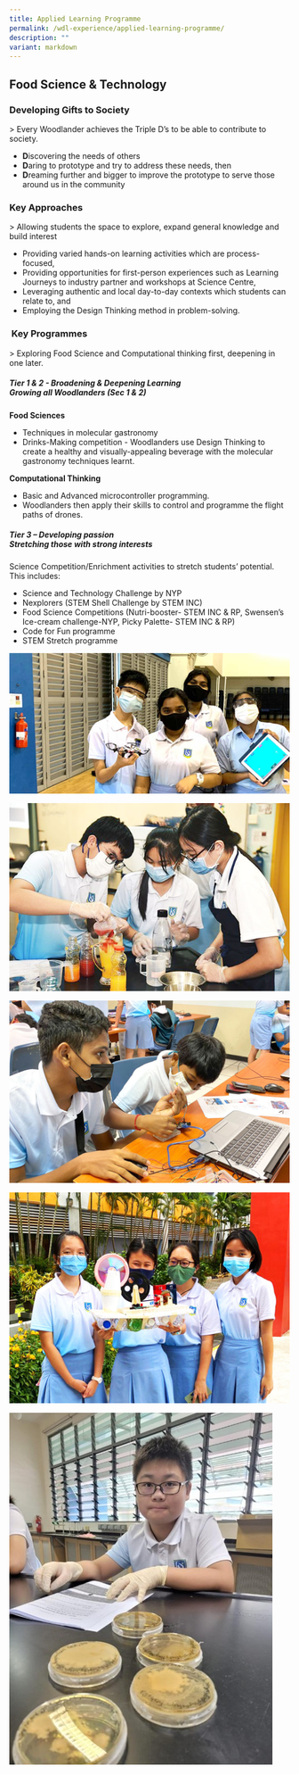 ```yaml
---
title: Applied Learning Programme
permalink: /wdl-experience/applied-learning-programme/
description: ""
variant: markdown
---
```

## Food Science &amp; Technology
### Developing Gifts to Society
&gt; Every Woodlander achieves the Triple D’s to be able to contribute to society.

* **D**iscovering the needs of others
* **D**aring to prototype and try to address these needs, then
* **D**reaming further and bigger to improve the prototype to serve those around us in the community

### Key Approaches

&gt; Allowing students the space to explore, expand general knowledge and build interest

*   Providing varied hands-on learning activities which are process-focused,
*  Providing opportunities for first-person experiences such as Learning Journeys to industry partner and workshops at Science Centre,
*   Leveraging authentic and local day-to-day contexts which students can relate to, and
*   Employing the Design Thinking method in problem-solving.

### &nbsp;Key Programmes

&gt; Exploring Food Science and Computational thinking first, deepening in one later. 

##### Tier 1 &amp; 2 - Broadening &amp; Deepening Learning <br>Growing all Woodlanders (Sec 1 &amp; 2)


**Food Sciences**
* Techniques in molecular gastronomy
* Drinks-Making competition - Woodlanders use Design Thinking to create a healthy and visually-appealing beverage with the molecular gastronomy techniques learnt.

**Computational Thinking**
* Basic and Advanced microcontroller programming. 
* Woodlanders then apply their skills to control and programme the flight paths of drones.


##### Tier 3 – Developing passion <br> Stretching those with strong interests  
Science Competition/Enrichment activities to stretch students’ potential. This includes: 
* Science and Technology Challenge by NYP
* Nexplorers (STEM Shell Challenge by STEM INC)
* Food Science Competitions (Nutri-booster- STEM INC &amp; RP, Swensen’s Ice-cream challenge-NYP, Picky Palette- STEM INC &amp; RP)
* Code for Fun programme
* STEM Stretch programme

![](/images/Draft/alp.jpg)

![](/images/WDL%20Experience/alp.jpeg)

![](/images/WDL%20Experience/alp2.jpeg)

![](/images/a20-1.jpeg)

![](/images/applied-learning-2023-01.jpg)

